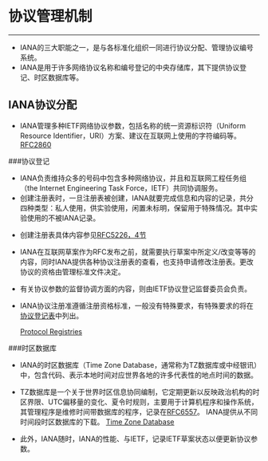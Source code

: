 # 协议管理机制
---
* IANA的三大职能之一，是与各标准化组织一同进行协议分配、管理协议编号系统。
* IANA是用于许多网络协议名称和编号登记的中央存储库，其下提供协议登记、时区数据库等。

## IANA协议分配
* IANA管理多种IETF网络协议参数，包括名称的统一资源标识符（Uniform Resource Identifier，URI）方案、建议在互联网上使用的字符编码等。
[RFC2860](http://tools.ietf.org/html/rfc2860)

###协议登记
* IANA负责维持众多的号码中包含多种网络协议，并且和互联网工程任务组（the Internet Engineering Task Force，IETF）共同协调服务。
* 创建注册表时，一旦注册表被创建，IANA就要完成信息和内容的记录，共分四种类型：私人使用，供实验使用，闲置未标明，保留用于特殊情况。其中实验使用的不被IANA记录。
 - 创建注册表具体内容参见[RFC5226，4节](http://tools.ietf.org/html/rfc5226#section-4)
- IANA在互联网草案作为RFC发布之前，就需要执行草案中所定义/改变等等的内容，同时IANA提供各种协议注册表的查看，也支持申请修改注册表。更改协议的资格由管理标准文件决定。
- 有关协议参数的监督协调方面的内容，则由IETF协议登记监督委员会负责。
- IANA协议注册准遵循注册资格标准，一般没有特殊要求，有特殊要求的将在[协议登记表](http://www.iana.org/protocols/apply)中列出。

	[Protocol Registries](https://www.iana.org/protocols)

###时区数据库
- IANA的时区数据库（Time Zone Database，通常称为TZ数据库或中经银讯）中，包含代码、表示本地时间对应世界各地的许多代表性的地点时间的数据。
- TZ数据库是一个关于世界时区信息协同编制，它定期更新以反映政治机构的时区界限、UTC偏移量的变化、夏令时规则，主要用于计算机程序和操作系统，其管理程序是维修时间带数据库的程序，记录在[RFC6557](http://tools.ietf.org/html/rfc6557)。
IANA提供从不同时间段时区数据库的下载。
[Time Zone Database](http://www.iana.org/time-zones)

- 此外，IANA随时，IANA的性能、与IETF，记录IETF草案状态以便更新协议参数。




